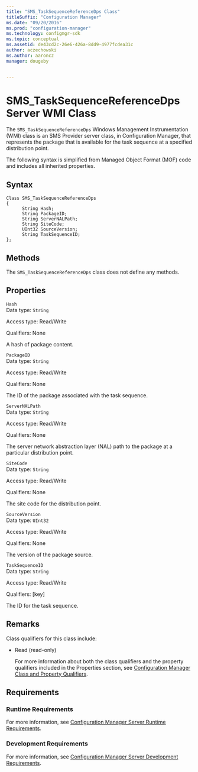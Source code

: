 ```yaml
---
title: "SMS_TaskSequenceReferenceDps Class"
titleSuffix: "Configuration Manager"
ms.date: "09/20/2016"
ms.prod: "configuration-manager"
ms.technology: configmgr-sdk
ms.topic: conceptual
ms.assetid: de43cd2c-26e6-426a-8dd9-4977fcdea31c
author: aczechowski
ms.author: aaroncz
manager: dougeby


---
```

# SMS_TaskSequenceReferenceDps Server WMI Class
The `SMS_TaskSequenceReferenceDps` Windows Management Instrumentation (WMI) class is an SMS Provider server class, in Configuration Manager, that represents the package that is available for the task sequence at a specified distribution point.  

 The following syntax is simplified from Managed Object Format (MOF) code and includes all inherited properties.  

## Syntax  

```  
Class SMS_TaskSequenceReferenceDps  
{  
      String Hash;  
      String PackageID;  
      String ServerNALPath;  
      String SiteCode;  
      UInt32 SourceVersion;  
      String TaskSequenceID;  
};  
```  

## Methods  
 The `SMS_TaskSequenceReferenceDps` class does not define any methods.  

## Properties  
 `Hash`  
 Data type: `String`  

 Access type: Read/Write  

 Qualifiers: None  

 A hash of package content.  

 `PackageID`  
 Data type: `String`  

 Access type: Read/Write  

 Qualifiers: None  

 The ID of the package associated with the task sequence.  

 `ServerNALPath`  
 Data type: `String`  

 Access type: Read/Write  

 Qualifiers: None  

 The server network abstraction layer (NAL) path to the package at a particular distribution point.  

 `SiteCode`  
 Data type: `String`  

 Access type: Read/Write  

 Qualifiers: None  

 The site code for the distribution point.  

 `SourceVersion`  
 Data type: `UInt32`  

 Access type: Read/Write  

 Qualifiers: None  

 The version of the package source.  

 `TaskSequenceID`  
 Data type: `String`  

 Access type: Read/Write  

 Qualifiers: [key]  

 The ID for the task sequence.  

## Remarks  
 Class qualifiers for this class include:  

- Read (read-only)  

  For more information about both the class qualifiers and the property qualifiers included in the Properties section, see [Configuration Manager Class and Property Qualifiers](../../../develop/reference/misc/class-and-property-qualifiers.md).  

## Requirements  

### Runtime Requirements  
 For more information, see [Configuration Manager Server Runtime Requirements](../../../develop/core/reqs/server-runtime-requirements.md).  

### Development Requirements  
 For more information, see [Configuration Manager Server Development Requirements](../../../develop/core/reqs/server-development-requirements.md).  
